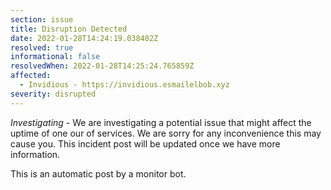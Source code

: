```yaml
---
section: issue
title: Disruption Detected
date: 2022-01-28T14:24:19.038402Z
resolved: true
informational: false
resolvedWhen: 2022-01-28T14:25:24.765859Z
affected:
  - Invidious - https://invidious.esmailelbob.xyz
severity: disrupted
---
```

*Investigating* - We are investigating a potential issue that might affect the uptime of one our of services. We are sorry for any inconvenience this may cause you. This incident post will be updated once we have more information.

This is an automatic post by a monitor bot.
        